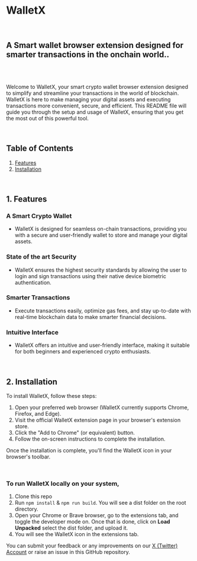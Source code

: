 # WalletX
<br>

## A Smart wallet browser extension designed for smarter transactions in the onchain world..

<br>
<br>

Welcome to WalletX, your smart crypto wallet browser extension designed to simplify and streamline your transactions in the world of blockchain. WalletX is here to make managing your digital assets and executing transactions more convenient, secure, and efficient. This README file will guide you through the setup and usage of WalletX, ensuring that you get the most out of this powerful tool.

<br>

## Table of Contents

1. [Features](#features)
2. [Installation](#installation)

<br>

## 1. Features

### A Smart Crypto Wallet
- WalletX is designed for seamless on-chain transactions, providing you with a secure and user-friendly wallet to store and manage your digital assets.

### State of the art Security
- WalletX ensures the highest security standards by allowing the user to login and sign transactions using their native device biometric authentication.

### Smarter Transactions
- Execute transactions easily, optimize gas fees, and stay up-to-date with real-time blockchain data to make smarter financial decisions.

### Intuitive Interface
- WalletX offers an intuitive and user-friendly interface, making it suitable for both beginners and experienced crypto enthusiasts.

<br>

## 2. Installation

To install WalletX, follow these steps:

1. Open your preferred web browser (WalletX currently supports Chrome, Firefox, and Edge).
2. Visit the official WalletX extension page in your browser's extension store.
3. Click the "Add to Chrome" (or equivalent) button.
4. Follow the on-screen instructions to complete the installation.

Once the installation is complete, you'll find the WalletX icon in your browser's toolbar.

<br>

### To run WalletX locally on your system, 
1. Clone this repo
2. Run `npm install` & `npm run build`. You will see a dist folder on the root directory.
3. Open your Chrome or Brave browser, go to the extensions tab, and toggle the developer mode on. Once that is done, click on **Load Unpacked** select the dist folder, and upload it.
4. You will see the WalletX icon in the extensions tab.

You can submit your feedback or any improvements on our [X (Twitter) Account](https://x.com/walletx_inc) or raise an issue in this GitHub repository.
